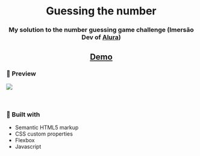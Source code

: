 <h1 align="center">Guessing the number</h1>

<div align="center">
  <h3>My solution to the number guessing game challenge (Imersão Dev of <a href="https://www.alura.com.br/" target="_blank">Alura</a>)</h3>
</div>
<div align="center">
  <h2>
    <a href="">
      Demo
    </a>
  </h2>
</div>

<div> 
  <h3>👀 Preview</h3>
  <img src="./readme-files/project-preview.gif">
</div>
<br>

#
<h3>🔨 Built with</h3>

<ul>
  <li>Semantic HTML5 markup</li>
  <li>CSS custom properties</li>
  <li>Flexbox</li>
  <li>Javascript</li>
</ul>

